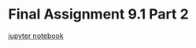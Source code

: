 # Final Assignment 9.1 Part 2

[jupyter notebook](Required_Final_Assignment_9.1_Part1-GitHub_and_Advanced_Python_Functions.ipynb) 